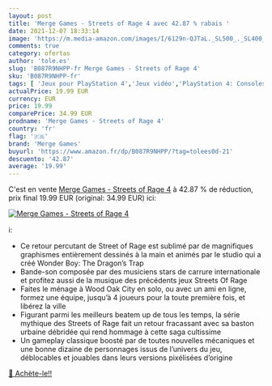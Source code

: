 ```yaml
---
layout: post
title: 'Merge Games - Streets of Rage 4 avec 42.87 % rabais '
date: 2021-12-07 18:33:14
image: 'https://m.media-amazon.com/images/I/6129n-QJTaL._SL500_._SL400_.jpg'
comments: true
category: ofertas
author: 'tole.es'
slug: 'B087R9NHPP-fr Merge Games - Streets of Rage 4'
sku: 'B087R9NHPP-fr'
tags: [ 'Jeux pour PlayStation 4','Jeux vidéo','PlayStation 4: Consoles, jeux et accessoires','merge games', ]
actualPrice: 19.99 EUR
currency: EUR
price: 19.99
comparePrice: 34.99 EUR
prodname: 'Merge Games - Streets of Rage 4'
country: 'fr'
flag: '🇫🇷'
brand: 'Merge Games'
buyurl: 'https://www.amazon.fr/dp/B087R9NHPP/?tag=tolees0d-21'
descuento: '42.87'
average: '19.99'
---
```


C'est en vente [Merge Games - Streets of Rage 4](https://www.amazon.fr/dp/B087R9NHPP/?tag=tolees0d-21)  à  42.87 % de réduction, prix final  19.99 EUR (original: 34.99 EUR) ici:

[![Merge Games - Streets of Rage 4](https://m.media-amazon.com/images/I/6129n-QJTaL._SL500_._SL400_.jpg)](https://www.amazon.fr/dp/B087R9NHPP/?tag=tolees0d-21)

ℹ️:

- Ce retour percutant de Street of Rage est sublimé par de magnifiques graphismes entièrement dessinés à la main et animés par le studio qui a créé Wonder Boy: The Dragon’s Trap
- Bande-son composée par des musiciens stars de carrure internationale et profitez aussi de la musique des précédents jeux Streets Of Rage
- Faites le ménage à Wood Oak City en solo, ou avec un ami en ligne, formez une équipe, jusqu’à 4 joueurs pour la toute première fois, et libérez la ville
- Figurant parmi les meilleurs beatem up de tous les temps, la série mythique des Streets of Rage fait un retour fracassant avec sa baston urbaine débridée qui rend hommage à cette saga cultissime
- Un gameplay classique boosté par de toutes nouvelles mécaniques et une bonne dizaine de personnages issus de l’univers du jeu, déblocables et jouables dans leurs versions pixélisées d’origine

[🛒 Achète-le!!](https://www.amazon.fr/dp/B087R9NHPP/?tag=tolees0d-21)
